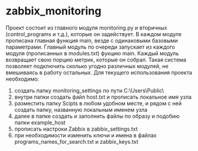 # zabbix_monitoring

Проект состоит из главного модуля monitoring.py и вторичных (control_programs и т.д.), которые он задействует.
В каждом модуле прописана главная функция main, везде с одинаковыми базовыми параметрами.
Главный модуль по очереди запускает из каждого модуля (прописанных в modules.txt) фукцию main.
Каждый модуль возвращает свою порцию метрик, которые он собрал.
Такая система позволяет подключить сколько угодно различных модулей, не вмешиваясь в работу остальных.
Для текущего использования проекта необходимо:
1) создать папку monitoring_settings по пути C:\\Users\\Public\\
2) внутри папки создать файл host.txt и прописать локальное имя узла
3) разместить папку Scipts в любом удобном месте, и рядом с ней создать папку, названную локальным именем узла
4) далее в папке создать и заполнить файлы по образу и подобию папки example_host
5) прописать настроки Zabbix в zabbix_settings.txt
6) при необходимости изменить ключи и имена в файлах programs_names_for_search.txt и zabbix_keys.txt